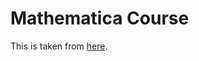 # Mathematica Course

This is taken from [here](https://www.physics.umd.edu/courses/CourseWare/EssentialMathematica/).
